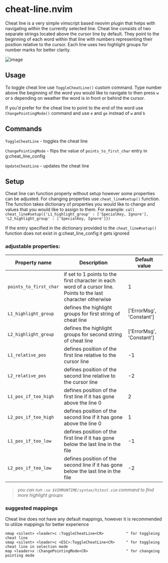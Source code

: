 # cheat-line.nvim

Cheat line is a very simple vimscript based neovim plugin that helps with navigating within the currently 
selected line. Cheat line consists of two separate strings located above the cursor line by default. They 
point to the beginning of each word within that line with numbers representing their position relative to 
the cursor. Each line uses two highlight groups for number marks for better clarity.

![image](https://github.com/user-attachments/assets/7d890386-8d7d-40bf-b50e-fa1a5917c5b8)

## Usage
To toggle cheat line use `ToggleCheatLine()` custom command. Type number above the beginning of the word 
you would like to navigate to then press `w` or `b` depending on weather the word is in front or behind 
the cursor. 

If you'd prefer for the cheat line to point to the end of the word use `ChangePointingMode()` command and 
use `e` and `ge` instead of `w` and `b`

## Commands

`ToggleCheatLine`      - toggles the cheat line

`ChangePointingMode`   - flips the value of `points_to_first_char` entry in g:cheat_line_config

`UpdateCheatLine`      - updates the cheat line

## Setup
Cheat line can function properly without setup however some properties can be adjusted.
For changing properties use `cheat_line#setup()` function. The function takes dictionary of properties you would like to change and values that you would like to assign to them. For example: `call cheat_line#setup({'L1_highlight_group' : ['SpecialKey, Ignore'], 'L2_highlight_group' : ['SpecialKey, Ignore']})`

If the entry specified in the dictionary provided to the `cheat_line#setup()` function does not exist in g:cheat_line_config it gets ignored 

### adjustable properties:

| Property name          | Description                                                                                                     | Default value |        
| ---------------------- | --------------------------------------------------------------------------------------------------------------- | ------------- |
| `points_to_first_char` | if set to 1 points to the first character in each word of a cursor line. Points to the last character otherwise | 1             |
| `L1_highlight_group`   | defines the highlight groups for first string of cheat line                                                     | ['ErrorMsg', 'Constant']      |
| `L2_highlight_group`   | defines the highlight groups for second string of cheat line                                                    | ['ErrorMsg', 'Constant']      |
| `L1_relative_pos`      | defines position of the first line relative to the cursor line                                                  | -1            |
| `L2_relative_pos`      | defines position of the second line relative to the cursor line                                                 | -2            |
| `L1_pos_if_too_high`    | defines position of the first line if it has gone above the line 0                                             | 2             |
| `L2_pos_if_too_high`    | defines position of the second line if it has gone above the line 0                                            | 1             |        
| `L1_pos_if_too_low`     | defines position of the first line if it has gone below the last line in the file                              | -1            |
| `L2_pos_if_too_low`     | defines position of the second line if it has gone below the last line in the file                             | -2            |
> *you can run `:so $VIMRUNTIME/syntax/hitest.vim` command to find more highlight groups*
### suggested mappings
Cheat line does not have any default mappings, however it is recommended to utilize mappings for better experience
```
nmap <silent> <leader>c :ToggleCheatLine<CR>          " for toggleing cheat line
vmap <silent> <leader>c <ESC>:ToggleCheatLine<CR>     " for toggleing cheat line in selection mode
map <leader>x :ChangePointingMode<CR>                 " for changeing pointing mode
```
